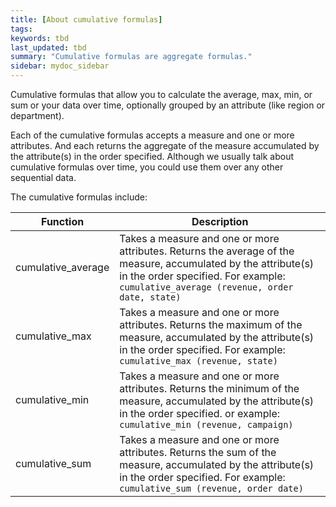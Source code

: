 ```yaml
---
title: [About cumulative formulas]
tags:
keywords: tbd
last_updated: tbd
summary: "Cumulative formulas are aggregate formulas."
sidebar: mydoc_sidebar
---
```

Cumulative formulas that allow you to calculate the average, max, min, or sum or your data over time, optionally grouped by an attribute (like region or department).

Each of the cumulative formulas accepts a measure and one or more attributes. And each returns the aggregate of the measure accumulated by the attribute(s) in the order specified. Although we usually talk about cumulative formulas over time, you could use them over any other sequential data.

The cumulative formulas include:

|Function|Description|
|--------|-----------|
|cumulative_average|Takes a measure and one or more attributes. Returns the average of the measure, accumulated by the attribute(s) in the order specified. For example: `cumulative_average (revenue, order date, state)`|
|cumulative_max|Takes a measure and one or more attributes. Returns the maximum of the measure, accumulated by the attribute(s) in the order specified. For example: `cumulative_max (revenue, state)`|
|cumulative_min|Takes a measure and one or more attributes. Returns the minimum of the measure, accumulated by the attribute(s) in the order specified. or example: `cumulative_min (revenue, campaign)`|
|cumulative_sum|Takes a measure and one or more attributes. Returns the sum of the measure, accumulated by the attribute(s) in the order specified. For example:  `cumulative_sum (revenue, order date)`|
